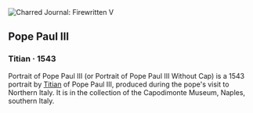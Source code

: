 <div class="artwork-of-the-day">
  <div class="container">
    <div class="img-wrapper">
      <img
        src="https://uploads7.wikiart.org/00380/images/titian/800px-tizian-083.jpg!Large.jpg"
        alt="Charred Journal: Firewritten V" />
    </div>
    <div class="artwork-detail">
      <div class="artwork-origin"> 
        <h2 class="artwork-name">Pope Paul III</h2>
        <h3 class="artist">
          Titian
                    ·  1543
        </h3>
      </div>
      <p class="description">
        <span class="artwork-description-text ng-binding" ng-bind-html="viewModel.ArtworkOfTheDay.Description | unsafe">Portrait of Pope Paul III (or Portrait of Pope Paul III Without Cap) is a 1543 portrait by <a target="_blank" href="/en/titian">Titian</a> of Pope Paul III, produced during the pope's visit to Northern Italy. It is in the collection of the Capodimonte Museum, Naples, southern Italy.<br></span>
                        <div class="text-shadow-container ng-hide" ng-show="showShadow"></div>
      </p>
    </div>
  </div>

</div>
